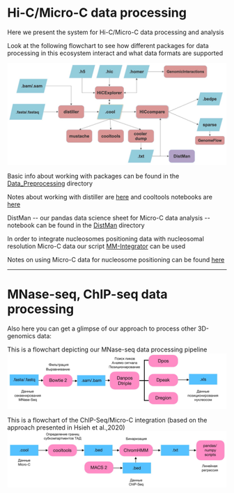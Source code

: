 # Hi-C/Micro-C data processing

Here we present the system for Hi-C/Micro-C data processing and analysis

Look at the following flowchart to see how different packages for data processing in this ecosystem interact and what data formats are supported

![](https://github.com/intbio/Hi-C_analysis_examples/blob/master/FlowchartHiC.jpg)

Basic info about working with packages can be found in the [Data_Preprocessing](https://github.com/intbio/Hi-C_analysis_examples/tree/master/Data_Preprocessing) directory

Notes about working with distiller are [here](https://github.com/intbio/Hi-C_analysis_examples/tree/master/distiller) and cooltools notebooks are [here](https://github.com/intbio/Hi-C_analysis_examples/tree/master/cooltools)

DistMan -- our pandas data science sheet for Micro-C data analysis --  notebook can be found in the [DistMan](https://github.com/intbio/Hi-C_analysis_examples/tree/master/DistMan) directory

In order to integrate nucleosomes positioning data with nucleosomal resolution Micro-C data our script [MM-Integrator](https://github.com/intbio/Hi-C_analysis_examples/blob/master/Data%20Integration/MM-Integrator.ipynb) can be used

Notes on using Micro-C data for nucleosome positioning can be found [here](https://github.com/intbio/Hi-C_analysis_examples/blob/master/Data_Preprocessing/Using_Micro-C_for_positioning)

-------------------------------------------------
 # MNase-seq, ChIP-seq data processing
Also here you can get a glimpse of our approach to process other 3D-genomics data:

This is a flowchart depicting our MNase-seq data processing pipeline
![](https://github.com/intbio/Hi-C_analysis_examples/blob/master/Flow_Chart%20MNase-seq-1.jpg)

This is a flowchart of the ChIP-Seq/Micro-C integration (based on the approach presented in Hsieh et al.,2020)
![](https://github.com/intbio/Hi-C_analysis_examples/blob/master/ChIP-Seq_Micro-C-1.jpg)
